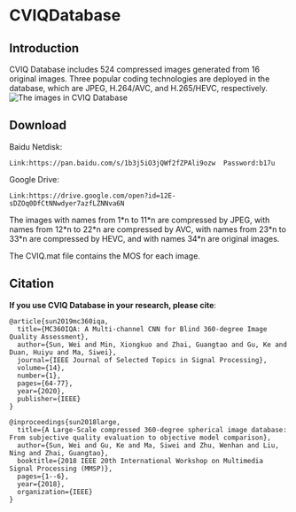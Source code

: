 # CVIQDatabase

## Introduction

CVIQ Database includes 524 compressed images generated from 16 original images. Three popular coding technologies are deployed in the database, which are JPEG, H.264/AVC, and H.265/HEVC, respectively.
![The images in CVIQ Database](https://github.com/sunwei925/CVIQDatabase/blob/master/image.png)

## Download
Baidu Netdisk:
```
Link:https://pan.baidu.com/s/1b3j5iO3jQWf2fZPAli9ozw  Password:b17u
```
Google Drive:
```
Link:https://drive.google.com/open?id=12E-sDZOq0DfCtNNwdyer7azfLZNNva6N
```
The images with names from 1\*n to 11\*n are compressed by JPEG, with names from 12\*n to 22\*n are compressed by AVC, with names from 23\*n to 33\*n are compressed by HEVC, and with names 34\*n are original images.

The CVIQ.mat file contains the MOS for each image.

## Citation
**If you use CVIQ Database in your research, please cite**:
```
@article{sun2019mc360iqa,
  title={MC360IQA: A Multi-channel CNN for Blind 360-degree Image Quality Assessment},
  author={Sun, Wei and Min, Xiongkuo and Zhai, Guangtao and Gu, Ke and Duan, Huiyu and Ma, Siwei},
  journal={IEEE Journal of Selected Topics in Signal Processing},
  volume={14},
  number={1},
  pages={64-77},
  year={2020},
  publisher={IEEE}
}

@inproceedings{sun2018large,
  title={A Large-Scale compressed 360-degree spherical image database: From subjective quality evaluation to objective model comparison},
  author={Sun, Wei and Gu, Ke and Ma, Siwei and Zhu, Wenhan and Liu, Ning and Zhai, Guangtao},
  booktitle={2018 IEEE 20th International Workshop on Multimedia Signal Processing (MMSP)},
  pages={1--6},
  year={2018},
  organization={IEEE}
}
```
